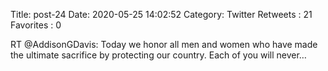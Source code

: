 Title: post-24
Date: 2020-05-25 14:02:52
Category: Twitter
Retweets : 21
Favorites : 0

RT @AddisonGDavis: Today we honor all men and women who have made the ultimate sacrifice by protecting our country. Each of you will never…